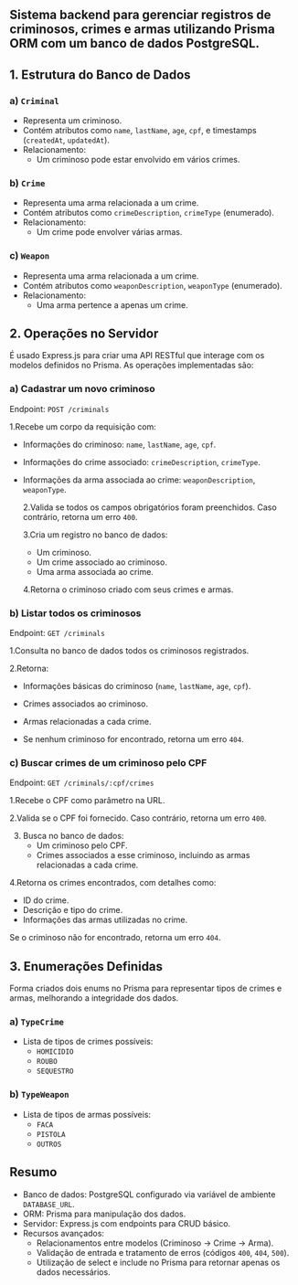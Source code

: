 ## Sistema backend para gerenciar registros de criminosos, crimes e armas utilizando **Prisma ORM** com um banco de dados **PostgreSQL**.

## 1. Estrutura do Banco de Dados

### a) `Criminal`
- Representa um criminoso.
- Contém atributos como `name`, `lastName`, `age`, `cpf`, e timestamps (`createdAt`, `updatedAt`).
- Relacionamento:
    - Um criminoso pode estar envolvido em vários crimes.

###  b) `Crime`
- Representa uma arma relacionada a um crime.
- Contém atributos como `crimeDescription`, `crimeType` (enumerado).
- Relacionamento:
    - Um crime pode envolver várias armas.

### c) `Weapon`
- Representa uma arma relacionada a um crime.
- Contém atributos como `weaponDescription`, `weaponType` (enumerado).
- Relacionamento:
   - Uma arma pertence a apenas um crime.
 

## 2. Operações no Servidor

É usado Express.js para criar uma API RESTful que interage com os modelos definidos no Prisma. As operações implementadas são:

### a) Cadastrar um novo criminoso
Endpoint: `POST /criminals`

1.Recebe um corpo da requisição com:
- Informações do criminoso: `name`, `lastName`, `age`, `cpf`.
- Informações do crime associado: `crimeDescription`, `crimeType`.
- Informações da arma associada ao crime: `weaponDescription`, `weaponType`.

  2.Valida se todos os campos obrigatórios foram preenchidos. Caso contrário, retorna um erro `400`.

  3.Cria um registro no banco de dados:
  - Um criminoso.
  - Um crime associado ao criminoso.
  - Uma arma associada ao crime.
 
  4.Retorna o criminoso criado com seus crimes e armas.
  
### b) Listar todos os criminosos
Endpoint: `GET /criminals`

1.Consulta no banco de dados todos os criminosos registrados.

2.Retorna:
- Informações básicas do criminoso (`name`, `lastName`, `age`, `cpf`).
- Crimes associados ao criminoso.
- Armas relacionadas a cada crime.

- Se nenhum criminoso for encontrado, retorna um erro `404`.

### c) Buscar crimes de um criminoso pelo CPF
Endpoint: `GET /criminals/:cpf/crimes`

1.Recebe o CPF como parâmetro na URL.

2.Valida se o CPF foi fornecido. Caso contrário, retorna um erro `400`.

3. Busca no banco de dados:
   - Um criminoso pelo CPF.
   - Crimes associados a esse criminoso, incluindo as armas relacionadas a cada crime.
  
4.Retorna os crimes encontrados, com detalhes como:
  - ID do crime.
  - Descrição e tipo do crime.
  - Informações das armas utilizadas no crime.

Se o criminoso não for encontrado, retorna um erro `404`.



## 3. Enumerações Definidas
Forma criados dois enums no Prisma para representar tipos de crimes e armas, melhorando a integridade dos dados.

### a) `TypeCrime`
- Lista de tipos de crimes possíveis:
    - `HOMICIDIO`
    - `ROUBO`
    - `SEQUESTRO`
 
### b) `TypeWeapon`
- Lista de tipos de armas possíveis:
    - `FACA`
    - `PISTOLA`
    - `OUTROS`

## Resumo

- Banco de dados: PostgreSQL configurado via variável de ambiente `DATABASE_URL`.
- ORM: Prisma para manipulação dos dados.
- Servidor: Express.js com endpoints para CRUD básico.
- Recursos avançados:
    - Relacionamentos entre modelos (Criminoso → Crime → Arma).
    - Validação de entrada e tratamento de erros (códigos `400`, `404`, `500`).
    - Utilização de select e include no Prisma para retornar apenas os dados necessários.
